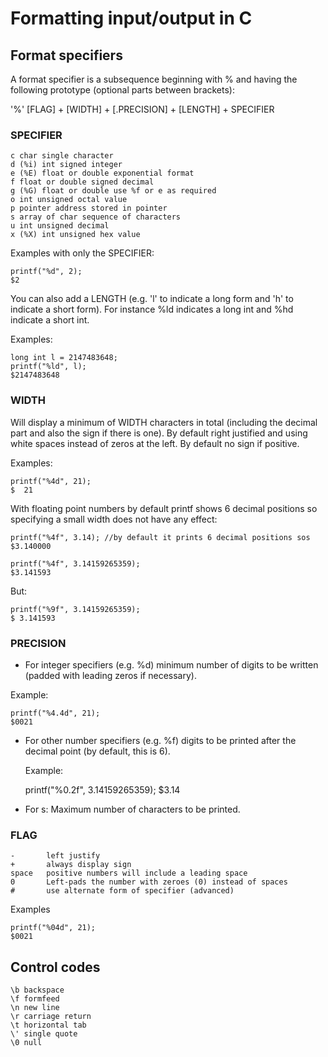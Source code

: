 # Formatting input/output in C

## Format specifiers

A format specifier is a subsequence beginning with % and having the following prototype (optional parts between brackets):

'%' [FLAG] + [WIDTH] + [.PRECISION] + [LENGTH] + SPECIFIER 

### SPECIFIER

	c char single character
	d (%i) int signed integer
	e (%E) float or double exponential format
	f float or double signed decimal
	g (%G) float or double use %f or e as required
	o int unsigned octal value
	p pointer address stored in pointer
	s array of char sequence of characters
	u int unsigned decimal
	x (%X) int unsigned hex value

Examples with only the SPECIFIER:

	printf("%d", 2);
	$2

You can also add a LENGTH (e.g. 'l' to indicate a long form and 'h' to indicate a short form). For instance %ld indicates a long int and %hd indicate a short int.

Examples:

	long int l = 2147483648;
	printf("%ld", l);
	$2147483648 

### WIDTH

Will display a minimum of WIDTH characters in total (including the decimal part and also the sign if there is one). By default right justified and using white spaces instead of zeros at the left. By default no sign if positive.

Examples:

	printf("%4d", 21);
	$  21

With floating point numbers by default printf shows 6 decimal positions so specifying a small width does not have any effect: 

	printf("%4f", 3.14); //by default it prints 6 decimal positions sos
	$3.140000

	printf("%4f", 3.14159265359);
	$3.141593

But:

	printf("%9f", 3.14159265359);
	$ 3.141593


### PRECISION

* For integer specifiers (e.g. %d) minimum number of digits to be written (padded with leading zeros if necessary).

Example:

	printf("%4.4d", 21);
	$0021

* For other number specifiers (e.g. %f) digits to be printed after the decimal point (by default, this is 6).

	Example:

	printf("%0.2f", 3.14159265359);
	$3.14

* For s: Maximum number of characters to be printed. 

### FLAG

	-		left justify
	+		always display sign
	space   positive numbers will include a leading space
	0		Left-pads the number with zeroes (0) instead of spaces 
	#		use alternate form of specifier (advanced)

Examples

	printf("%04d", 21);
	$0021

## Control codes

	\b backspace
	\f formfeed
	\n new line
	\r carriage return
	\t horizontal tab
	\' single quote
	\0 null